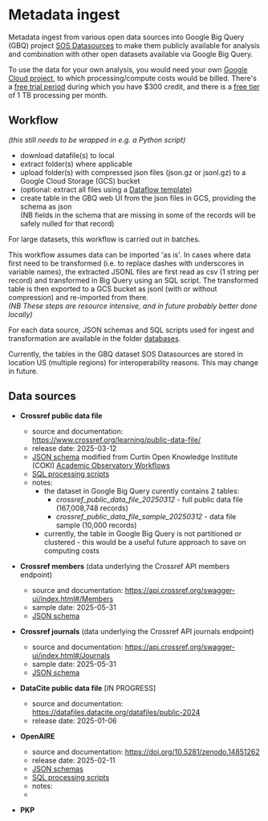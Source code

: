 # Metadata ingest 

Metadata ingest from various open data sources into Google Big Query (GBQ) project [SOS Datasources](https://console.cloud.google.com/bigquery?ws=!1m4!1m3!3m2!1ssos-datasources) to make them publicly available for analysis and combination with other open datasets available via Google Big Query.

To use the data for your own analysis, you would need your own [Google Cloud project](https://console.cloud.google.com/projectcreate), to which processing/compute costs would be billed. There's a [free trial period](https://cloud.google.com/free/docs/free-cloud-features) during which you have $300 credit, and there is a [free tier](https://cloud.google.com/bigquery/pricing) of 1 TB processing per month.

## Workflow

_(this still needs to be wrapped in e.g. a Python script)_ 

- download datafile(s) to local
- extract folder(s) where applicable
- upload folder(s) with compressed json files (json.gz or jsonl.gz) to a Google Cloud Storage (GCS) bucket
- (optional: extract all files using a [Dataflow template](https://cloud.google.com/dataflow/docs/guides/templates/provided/bulk-decompress-cloud-storage))
- create table in the GBQ web UI from the json files in GCS, providing the schema as json  
  (NB fields in the schema that are missing in some of the records will be safely nulled for that record)

For large datasets, this workflow is carried out in batches.

This workflow assumes data can be imported 'as is'. In cases where data first need to be transformed (i.e. to replace dashes with underscores in variable names), the extracted JSONL files are first read as csv (1 string per record) and transformed in Big Query using an SQL script. The transformed table is then exported to a GCS bucket as jsonl (with or without compression) and re-imported from there.  
_(NB These steps are resource intensive, and in future probably better done locally)_    

For each data source, JSON schemas and SQL scripts used for ingest and transformation are available in the folder [databases](/databases).

Currently, the tables in the GBQ dataset SOS Datasources are stored in location US (multiple regions) for interoperability reasons. This may change in future. 

## Data sources

- **Crossref public data file**
  - source and documentation: https://www.crossref.org/learning/public-data-file/
  - release date: 2025-03-12
  - [JSON schema](/databases/crossref/schema/crossref_public_datafile_202503.json) modified from Curtin Open Knowledge Institute (COKI) [Academic Observatory Workflows](https://github.com/The-Academic-Observatory/academic-observatory-workflows/tree/main/academic-observatory-workflows/academic_observatory_workflows/crossref_metadata_telescope/schema)
  - [SQL processing scripts](/databases/crossref/sql/)
  - notes:
    - the dataset in Google Big Query curently contains 2 tables:
      - *crossref_public_data_file_20250312* - full public data file (167,008,748 records)
      - *crossref_public_data_file_sample_20250312* - data file sample (10,000 records)
    - currently, the table in Google Big Query is not partitioned or clustered - this would be a useful future approach to save on computing costs
 
- **Crossref members** (data underlying the Crossref API members endpoint) 
  - source and documentation: https://api.crossref.org/swagger-ui/index.html#/Members
  - sample date: 2025-05-31
  - [JSON schema](/databases/crossref/schema/crossref_members_schema.json)

- **Crossref journals** (data underlying the Crossref API journals endpoint)
  - source and documentation: https://api.crossref.org/swagger-ui/index.html#/Journals
  - sample date: 2025-05-31
  - [JSON schema](/databases/crossref/schema/crossref_members_schema.json)

- **DataCite public data file**  [IN PROGRESS]
  - source and documentation: https://datafiles.datacite.org/datafiles/public-2024
  - release date: 2025-01-06

- **OpenAIRE**
  - source and documentation: https://doi.org/10.5281/zenodo.14851262
  - release date: 2025-02-11
  - [JSON schemas](/databases/openaire/schema/)
  - [SQL processing scripts](/databases/openaire/sql/)
  - notes:
  - 

- **PKP**
